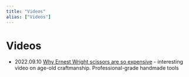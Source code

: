 ```yaml
---
title: "Videos"
alias: ["Videos"]
---
```


# Videos

- 2022.09.10 [Why Ernest Wright scissors are so expensive](https://www.youtube.com/watch?v=bK4AWtTV3h4&t=319s) - interesting video on  age-old craftmanship. Professional-grade handmade tools 